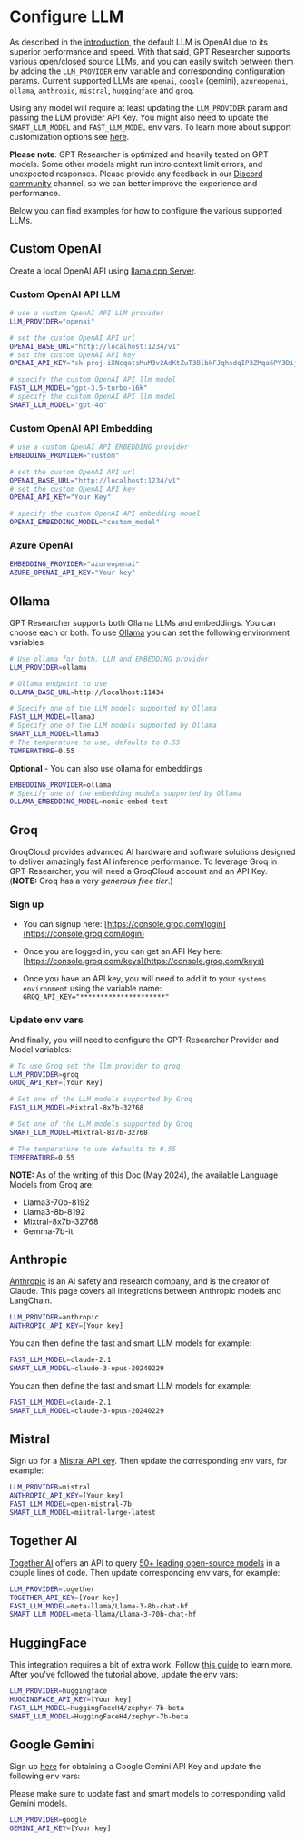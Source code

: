 # Configure LLM
As described in the [introduction](/docs/gpt-researcher/config), the default LLM is OpenAI due to its superior performance and speed. 
With that said, GPT Researcher supports various open/closed source LLMs, and you can easily switch between them by adding the `LLM_PROVIDER` env variable and corresponding configuration params.
Current supported LLMs are `openai`, `google` (gemini), `azureopenai`, `ollama`, `anthropic`, `mistral`, `huggingface` and `groq`.

Using any model will require at least updating the `LLM_PROVIDER` param and passing the LLM provider API Key. You might also need to update the `SMART_LLM_MODEL` and `FAST_LLM_MODEL` env vars.
To learn more about support customization options see [here](/gpt-researcher/config).

**Please note**: GPT Researcher is optimized and heavily tested on GPT models. Some other models might run intro context limit errors, and unexpected responses.
Please provide any feedback in our [Discord community](https://discord.gg/DUmbTebB) channel, so we can better improve the experience and performance.

Below you can find examples for how to configure the various supported LLMs.

## Custom OpenAI
Create a local OpenAI API using [llama.cpp Server](https://github.com/ggerganov/llama.cpp/blob/master/examples/server/README.md#quick-start).

### Custom OpenAI API LLM
```bash
# use a custom OpenAI API LLM provider
LLM_PROVIDER="openai"

# set the custom OpenAI API url
OPENAI_BASE_URL="http://localhost:1234/v1"
# set the custom OpenAI API key
OPENAI_API_KEY="sk-proj-iXNcqatsMuM3v2AdKtZuT3BlbkFJqhsdqIP3ZMqa6PY3Dijp"

# specify the custom OpenAI API llm model  
FAST_LLM_MODEL="gpt-3.5-turbo-16k"
# specify the custom OpenAI API llm model  
SMART_LLM_MODEL="gpt-4o"

```
### Custom OpenAI API Embedding
```bash
# use a custom OpenAI API EMBEDDING provider
EMBEDDING_PROVIDER="custom"

# set the custom OpenAI API url
OPENAI_BASE_URL="http://localhost:1234/v1"
# set the custom OpenAI API key
OPENAI_API_KEY="Your Key"

# specify the custom OpenAI API embedding model   
OPENAI_EMBEDDING_MODEL="custom_model"
```

### Azure OpenAI

```bash
EMBEDDING_PROVIDER="azureopenai"
AZURE_OPENAI_API_KEY="Your key"
```


## Ollama

GPT Researcher supports both Ollama LLMs and embeddings. You can choose each or both.
To use [Ollama](http://www.ollama.com) you can set the following environment variables

```bash
# Use ollama for both, LLM and EMBEDDING provider
LLM_PROVIDER=ollama

# Ollama endpoint to use
OLLAMA_BASE_URL=http://localhost:11434

# Specify one of the LLM models supported by Ollama
FAST_LLM_MODEL=llama3
# Specify one of the LLM models supported by Ollama 
SMART_LLM_MODEL=llama3 
# The temperature to use, defaults to 0.55
TEMPERATURE=0.55
```

**Optional** - You can also use ollama for embeddings
```bash
EMBEDDING_PROVIDER=ollama
# Specify one of the embedding models supported by Ollama 
OLLAMA_EMBEDDING_MODEL=nomic-embed-text
```

## Groq

GroqCloud provides advanced AI hardware and software solutions designed to deliver amazingly fast AI inference performance.
To leverage Groq in GPT-Researcher, you will need a GroqCloud account and an API Key. (__NOTE:__ Groq has a very _generous free tier_.)

### Sign up
- You can signup here: [https://console.groq.com/login](https://console.groq.com/login)
- Once you are logged in, you can get an API Key here: [https://console.groq.com/keys](https://console.groq.com/keys)

- Once you have an API key, you will need to add it to your `systems environment` using the variable name:
`GROQ_API_KEY="*********************"`

### Update env vars
And finally, you will need to configure the GPT-Researcher Provider and Model variables:

```bash
# To use Groq set the llm provider to groq
LLM_PROVIDER=groq
GROQ_API_KEY=[Your Key]

# Set one of the LLM models supported by Groq
FAST_LLM_MODEL=Mixtral-8x7b-32768

# Set one of the LLM models supported by Groq
SMART_LLM_MODEL=Mixtral-8x7b-32768 

# The temperature to use defaults to 0.55
TEMPERATURE=0.55
```

__NOTE:__ As of the writing of this Doc (May 2024), the available Language Models from Groq are:

* Llama3-70b-8192
* Llama3-8b-8192
* Mixtral-8x7b-32768
* Gemma-7b-it

## Anthropic
[Anthropic](https://www.anthropic.com/) is an AI safety and research company, and is the creator of Claude. This page covers all integrations between Anthropic models and LangChain.

```bash
LLM_PROVIDER=anthropic
ANTHROPIC_API_KEY=[Your key]
```

You can then define the fast and smart LLM models for example:
```bash
FAST_LLM_MODEL=claude-2.1
SMART_LLM_MODEL=claude-3-opus-20240229
```

You can then define the fast and smart LLM models for example:
```bash
FAST_LLM_MODEL=claude-2.1
SMART_LLM_MODEL=claude-3-opus-20240229
```

## Mistral
Sign up for a [Mistral API key](https://console.mistral.ai/users/api-keys/). 
Then update the corresponding env vars, for example:
```bash
LLM_PROVIDER=mistral
ANTHROPIC_API_KEY=[Your key]
FAST_LLM_MODEL=open-mistral-7b
SMART_LLM_MODEL=mistral-large-latest
```

## Together AI
[Together AI](https://www.together.ai/) offers an API to query [50+ leading open-source models](https://docs.together.ai/docs/inference-models) in a couple lines of code.
Then update corresponding env vars, for example:
```bash
LLM_PROVIDER=together
TOGETHER_API_KEY=[Your key]
FAST_LLM_MODEL=meta-llama/Llama-3-8b-chat-hf
SMART_LLM_MODEL=meta-llama/Llama-3-70b-chat-hf
```

## HuggingFace
This integration requires a bit of extra work. Follow [this guide](https://python.langchain.com/v0.1/docs/integrations/chat/huggingface/) to learn more.
After you've followed the tutorial above, update the env vars:

```bash
LLM_PROVIDER=huggingface
HUGGINGFACE_API_KEY=[Your key]
FAST_LLM_MODEL=HuggingFaceH4/zephyr-7b-beta
SMART_LLM_MODEL=HuggingFaceH4/zephyr-7b-beta
```

## Google Gemini
Sign up [here](https://ai.google.dev/gemini-api/docs/api-key) for obtaining a Google Gemini API Key and update the following env vars:

Please make sure to update fast and smart models to corresponding valid Gemini models.
```bash
LLM_PROVIDER=google
GEMINI_API_KEY=[Your key]
```

